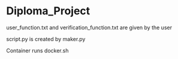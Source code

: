 # Diploma_Project
user_function.txt and verification_function.txt are given by the user

script.py is created by maker.py

Container runs docker.sh 
